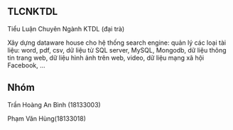 

<h2>TLCNKTDL </h2> 
 <p>Tiểu Luận Chuyên Ngành KTDL (đại trà)</p>
 <p>  Xây dựng dataware house cho hệ thống search engine: quản lý các loại tài liệu: word, pdf, csv, dữ liệu từ SQL server, MySQL, Mongodb, dữ liệu thông tin trang web, dữ liệu hình ảnh trên web, video, dữ liệu mạng xã hội Facebook, ...</p>
 <h2>Nhóm</h2>
 <p> Trần Hoàng An Bình (18133003)</p>
 <p>  Phạm Văn Hùng(18133018)</p>
 

 
 
